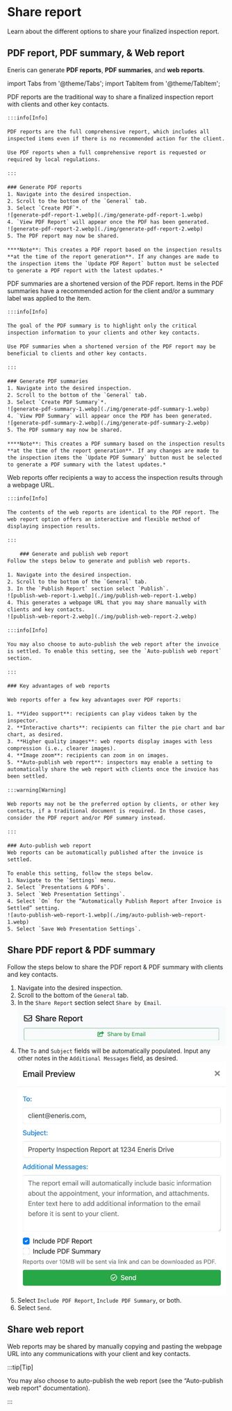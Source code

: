 # Share report

Learn about the different options to share your finalized inspection report.

## PDF report, PDF summary, & Web report

Eneris can generate **PDF reports**, **PDF summaries**, and **web reports**.

import Tabs from '@theme/Tabs';
import TabItem from '@theme/TabItem';

<Tabs>
  <TabItem value="PDF report" label="PDF report" default>
    PDF reports are the traditional way to share a finalized inspection report with clients and other key contacts.

    :::info[Info]

    PDF reports are the full comprehensive report, which includes all inspected items even if there is no recommended action for the client.

    Use PDF reports when a full comprehensive report is requested or required by local regulations.

    :::

    ### Generate PDF reports
    1. Navigate into the desired inspection.
    2. Scroll to the bottom of the `General` tab.
    3. Select `Create PDF`*.
    ![generate-pdf-report-1.webp](./img/generate-pdf-report-1.webp)
    4. `View PDF Report` will appear once the PDF has been generated.
    ![generate-pdf-report-2.webp](./img/generate-pdf-report-2.webp)
    5. The PDF report may now be shared.

    ****Note**: This creates a PDF report based on the inspection results **at the time of the report generation**. If any changes are made to the inspection items the `Update PDF Report` button must be selected to generate a PDF report with the latest updates.*

  </TabItem>
    <TabItem value="PDF summary" label="PDF summary">
    PDF summaries are a shortened version of the PDF report. Items in the PDF summaries have a recommended action for the client and/or a summary label was applied to the item.

    :::info[Info]

    The goal of the PDF summary is to highlight only the critical inspection information to your clients and other key contacts.

    Use PDF summaries when a shortened version of the PDF report may be beneficial to clients and other key contacts.

    :::

    ### Generate PDF summaries
    1. Navigate into the desired inspection.
    2. Scroll to the bottom of the `General` tab.
    3. Select `Create PDF Summary`*.
    ![generate-pdf-summary-1.webp](./img/generate-pdf-summary-1.webp)
    4. `View PDF Summary` will appear once the PDF has been generated.
    ![generate-pdf-summary-2.webp](./img/generate-pdf-summary-2.webp)
    5. The PDF summary may now be shared.

    ****Note**: This creates a PDF summary based on the inspection results **at the time of the report generation**. If any changes are made to the inspection items the `Update PDF Summary` button must be selected to generate a PDF summary with the latest updates.*
  </TabItem>
  <TabItem value="Web report" label="Web report">
    Web reports offer recipients a way to access the inspection results through a webpage URL.

    :::info[Info]

    The contents of the web reports are identical to the PDF report. The web report option offers an interactive and flexible method of displaying inspection results.

    :::

        ### Generate and publish web report
    Follow the steps below to generate and publish web reports.

    1. Navigate into the desired inspection.
    2. Scroll to the bottom of the `General` tab.
    3. In the `Publish Report` section select `Publish`.
    ![publish-web-report-1.webp](./img/publish-web-report-1.webp)
    4. This generates a webpage URL that you may share manually with clients and key contacts.
    ![publish-web-report-2.webp](./img/publish-web-report-2.webp)

    :::info[Info]

    You may also choose to auto-publish the web report after the invoice is settled. To enable this setting, see the `Auto-publish web report` section.

    :::
    
    ### Key advantages of web reports

    Web reports offer a few key advantages over PDF reports:

    1. **Video support**: recipients can play videos taken by the inspector.
    2. **Interactive charts**: recipients can filter the pie chart and bar chart, as desired.
    3. **Higher quality images**: web reports display images with less compression (i.e., clearer images).
    4. **Image zoom**: recipients can zoom in on images.
    5. **Auto-publish web report**: inspectors may enable a setting to automatically share the web report with clients once the invoice has been settled.

    :::warning[Warning]

    Web reports may not be the preferred option by clients, or other key contacts, if a traditional document is required. In those cases, consider the PDF report and/or PDF summary instead.

    :::

    ### Auto-publish web report
    Web reports can be automatically published after the invoice is settled.

    To enable this setting, follow the steps below.
    1. Navigate to the `Settings` menu.
    2. Select `Presentations & PDFs`.
    3. Select `Web Presentation Settings`.
    4. Select `On` for the “Automatically Publish Report after Invoice is Settled” setting.
    ![auto-publish-web-report-1.webp](./img/auto-publish-web-report-1.webp)
    5. Select `Save Web Presentation Settings`.
  </TabItem>
</Tabs>

## Share PDF report & PDF summary
Follow the steps below to share the PDF report & PDF summary with clients and key contacts.

1. Navigate into the desired inspection.
2. Scroll to the bottom of the `General` tab.
3. In the `Share Report` section select `Share by Email`.
![share-pdf-1.webp](./img/share-pdf-1.webp)
4. The `To` and `Subject` fields will be automatically populated. Input any other notes in the `Additional Messages` field, as desired.
![share-pdf-2.webp](./img/share-pdf-2.webp)
5. Select `Include PDF Report`, `Include PDF Summary`, or both.
6. Select `Send`.

## Share web report
Web reports may be shared by manually copying and pasting the webpage URL into any communications with your client and key contacts.

:::tip[Tip]

You may also choose to auto-publish the web report (see the “Auto-publish web report” documentation).

:::
